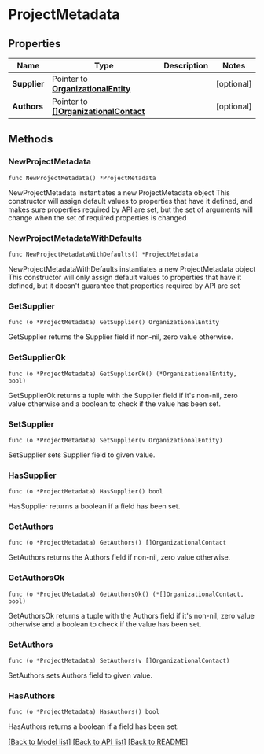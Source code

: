 # ProjectMetadata

## Properties

Name | Type | Description | Notes
------------ | ------------- | ------------- | -------------
**Supplier** | Pointer to [**OrganizationalEntity**](OrganizationalEntity.md) |  | [optional] 
**Authors** | Pointer to [**[]OrganizationalContact**](OrganizationalContact.md) |  | [optional] 

## Methods

### NewProjectMetadata

`func NewProjectMetadata() *ProjectMetadata`

NewProjectMetadata instantiates a new ProjectMetadata object
This constructor will assign default values to properties that have it defined,
and makes sure properties required by API are set, but the set of arguments
will change when the set of required properties is changed

### NewProjectMetadataWithDefaults

`func NewProjectMetadataWithDefaults() *ProjectMetadata`

NewProjectMetadataWithDefaults instantiates a new ProjectMetadata object
This constructor will only assign default values to properties that have it defined,
but it doesn't guarantee that properties required by API are set

### GetSupplier

`func (o *ProjectMetadata) GetSupplier() OrganizationalEntity`

GetSupplier returns the Supplier field if non-nil, zero value otherwise.

### GetSupplierOk

`func (o *ProjectMetadata) GetSupplierOk() (*OrganizationalEntity, bool)`

GetSupplierOk returns a tuple with the Supplier field if it's non-nil, zero value otherwise
and a boolean to check if the value has been set.

### SetSupplier

`func (o *ProjectMetadata) SetSupplier(v OrganizationalEntity)`

SetSupplier sets Supplier field to given value.

### HasSupplier

`func (o *ProjectMetadata) HasSupplier() bool`

HasSupplier returns a boolean if a field has been set.

### GetAuthors

`func (o *ProjectMetadata) GetAuthors() []OrganizationalContact`

GetAuthors returns the Authors field if non-nil, zero value otherwise.

### GetAuthorsOk

`func (o *ProjectMetadata) GetAuthorsOk() (*[]OrganizationalContact, bool)`

GetAuthorsOk returns a tuple with the Authors field if it's non-nil, zero value otherwise
and a boolean to check if the value has been set.

### SetAuthors

`func (o *ProjectMetadata) SetAuthors(v []OrganizationalContact)`

SetAuthors sets Authors field to given value.

### HasAuthors

`func (o *ProjectMetadata) HasAuthors() bool`

HasAuthors returns a boolean if a field has been set.


[[Back to Model list]](../README.md#documentation-for-models) [[Back to API list]](../README.md#documentation-for-api-endpoints) [[Back to README]](../README.md)


